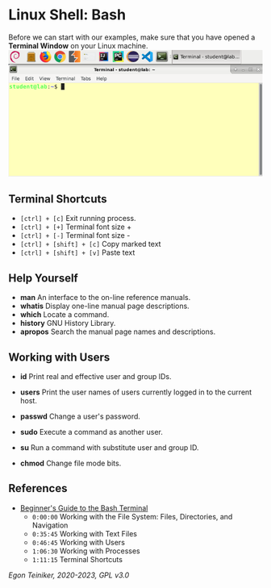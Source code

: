 # Linux Shell: Bash

Before we can start with our examples, make sure that you have opened a **Terminal Window** on your Linux machine.
![Terminal Window](figures/Terminal.png)
 
## Terminal Shortcuts
* `[ctrl] + [c]` Exit running process.
* `[ctrl] + [+]` Terminal font size +
* `[ctrl] + [-]` Terminal font size -
* `[ctrl] + [shift] + [c]` Copy marked text 
* `[ctrl] + [shift] + [v]` Paste text

## Help Yourself
* **man** An interface to the on-line reference manuals.
* **whatis** Display one-line manual page descriptions.
* **which** Locate a command.
* **history** GNU History Library.
* **apropos** Search the manual page names and descriptions.

## Working with Users
* **id** Print real and effective user and group IDs.
* **users** Print the user names of users currently logged in to the current host.
* **passwd** Change a user's password.

* **sudo** Execute a command as another user.
* **su** Run a command with substitute user and group ID.
* **chmod** Change file mode bits.

## References 
*  [Beginner's Guide to the Bash Terminal](https://www.youtube.com/watch?v=oxuRxtrO2Ag)
    * `0:00:00` Working with the File System: Files, Directories, and Navigation
    * `0:35:45` Working with Text Files 
    * `0:46:45` Working with Users 
    * `1:06:30` Working with Processes
    * `1:11:15` Terminal Shortcuts

*Egon Teiniker, 2020-2023, GPL v3.0*    
